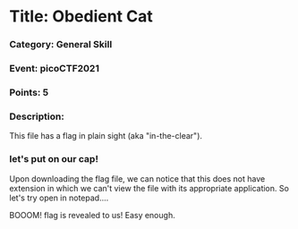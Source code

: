# Title: Obedient Cat
### Category: General Skill
### Event: picoCTF2021 
### Points: 5

### Description:
This file has a flag in plain sight (aka "in-the-clear").

### let's put on our cap!
Upon downloading the flag file, we can notice that this does not have extension in which we can't view the file with its appropriate application. So let's try open in notepad....

BOOOM! flag is revealed to us! Easy enough. 


